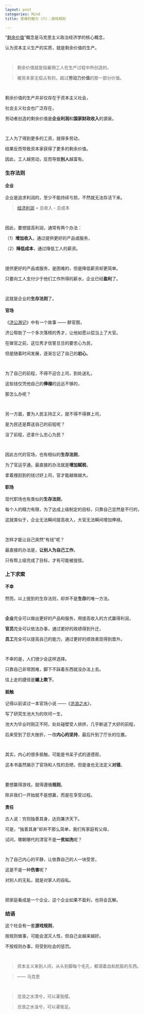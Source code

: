 ```yaml
---
layout: post
categories: Mind
title: 思维的魅力（六）：游戏规则

---
```


“[剩余价值](https://wiki.mbalib.com/wiki/%E5%89%A9%E4%BD%99%E4%BB%B7%E5%80%BC%E7%90%86%E8%AE%BA)”概念是马克思主义政治经济学的核心概念，

认为资本主义生产的实质，就是剩余价值的生产。

<br/>

> 剩余价值就是指雇佣工人在生产过程中所创造的，

> 被资本家无偿占有的，超过**劳动力价值**的那一部分价值。

<br/>

剩余价值的生产并非仅存在于资本主义社会，

社会主义社会也广泛存在，

劳动者创造的剩余价值是**企业利润**和**国家财政收入**的源泉。

<br/>

工人为了得到更多的工资，就得多劳动，

结果反而导致资本家获得了更多的剩余价值。

因此，工人越劳动，反而导致**别人**越富有。

### 生存法则

#### 企业

企业是追求利润的，至少不能持续亏损，不然就无法存活下来。

> [经济利润](https://wiki.mbalib.com/wiki/%E7%BB%8F%E6%B5%8E%E5%88%A9%E6%B6%A6) = 总收入 - 总成本

<br/>

因此，要想提高利润，通常有两个办法：

（1）**增加收入**，通过提供更好的产品或服务，

（2）**降低成本**，通过降低工人的薪资。

<br/>

提供更好的产品或服务，是困难的，但是降低薪资却更简单。

只要向工人支付少于他们工作所得的薪水，企业已经**盈利**了。

<br/>

这就是企业的**生存法则**了。

#### 官场

《[济公游记](https://movie.douban.com/subject/5996825/)》中有一个故事 —— 醉官图，

济公帮助了一个多次落榜的秀才，让他如愿以偿当上了大官。

在做官之前，这位秀才信誓旦旦的要忠心为民，

但是随着时间发展，逐渐忘记了自己的**初心**。

<br/>

为了自己的前程，不得不迎合上司，到处送礼，

这些钱仅凭他自己的**俸禄**的远远不够的，

那怎么办呢？

<br/>

另一方面，要为人民主持正义，就不得不得罪上司，

是为民还是葬送自己的前程呢？

没了前程，还拿什么忠心为民？

<br/>

因此古代的官场，也有相似的**生存法则**，

为了官运亨通，最直接的办法就是**增加赋税**，

拿着搜刮到的钱讨好上司，官才能越做越大。

#### 职场

现代职场也有类似的**生存法则**，

每个人的精力有限，为了达成上级制定的目标，只靠自己显然是不行的，

这就类似于，企业无法瞬间提高收入，大官无法瞬间增加俸禄。

<br/>

怎样才能让自己突然“有钱”呢？

最直接的办法是，**让别人为自己工作**。

只有帮上级完成了目标，才有可能被提拔。

### 上下求索

#### 不幸

然而，以上提到的生存法则，却并不是**生存**的唯一方法。

<br/>

**企业**完全可以做出更好的产品和服务，用提高收入的方式赢得利润，

**官员**完全可以依法办事，通过更好的政绩得到升迁，

**员工**完全可以提高自己的能力，通过更好的绩效表现得到晋升。

<br/>

不幸的是，人们很少会这样选择。

只靠自己非常困难，脚下不踩着东西就没办法上去。

往上走的捷径是**媚上欺下**。

#### 抵触

记得以前读过一本官场小说 ——《[沧浪之水](https://book.douban.com/subject/1054917/)》，

写了研究生池大为的坎坷一生，

池大为毕业时刚正不阿，处处碰壁受人排挤，几乎断送了大好的前程，

后来受到了巨大挫折，一改**内心的坚持**，最后升到了厅长的位置。

<br/>

其实，内心的很多抵触，可能是书呆子式的道德观，

这本书虽然揭示了官场和人性的丑陋，但是谁也无法定义**对错**。

<br/>

要想赢得游戏，就得遵循**规则**。

除非我们一开始就不是想赢，而是在享受过程。

#### 责任

古人说：穷则独善其身，达则兼济天下。

可是，“独善其身”却并不那么简单，我们有家庭有父母，

试问，哪朝哪代的清官不是**一贫如洗**呢？

<br/>

为了自己内心的平静，让依靠自己的人一块受苦，

这是不是一种**伤害**呢？

对别人的无私，就是对家人的自私。

<br/>

把家庭看成是一个企业，这个企业如果不盈利，也将会瓦解。

### 结语

这个社会有一套**游戏规则**，

按规则做事，可能会泯灭人性，但自己会越来越好。

不按规则办事，将受到社会的惩罚。

<br/>

> 资本主义来到人间，从头到脚每个毛孔，都滴着血和肮脏的东西。

> —— 马克思

<br/>

> 沧浪之水清兮，可以濯我缨。

> 沧浪之水浊兮，可以濯我足。
